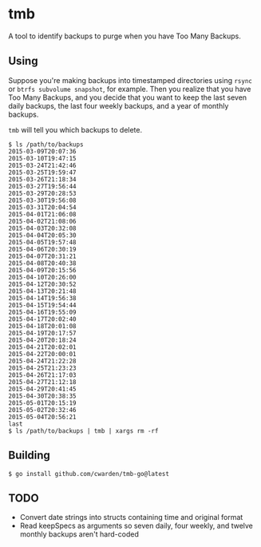 # tmb

A tool to identify backups to purge when you have Too Many Backups.

## Using

Suppose you're making backups into timestamped directories using `rsync` or
`btrfs subvolume snapshot`, for example.  Then you realize that you have Too
Many Backups, and you decide that you want to keep the last seven daily
backups, the last four weekly backups, and a year of monthly backups.

`tmb` will tell you which backups to delete.

```
$ ls /path/to/backups
2015-03-09T20:07:36
2015-03-10T19:47:15
2015-03-24T21:42:46
2015-03-25T19:59:47
2015-03-26T21:18:34
2015-03-27T19:56:44
2015-03-29T20:28:53
2015-03-30T19:56:08
2015-03-31T20:04:54
2015-04-01T21:06:08
2015-04-02T21:08:06
2015-04-03T20:32:08
2015-04-04T20:05:30
2015-04-05T19:57:48
2015-04-06T20:30:19
2015-04-07T20:31:21
2015-04-08T20:40:38
2015-04-09T20:15:56
2015-04-10T20:26:00
2015-04-12T20:30:52
2015-04-13T20:21:48
2015-04-14T19:56:38
2015-04-15T19:54:44
2015-04-16T19:55:09
2015-04-17T20:02:40
2015-04-18T20:01:08
2015-04-19T20:17:57
2015-04-20T20:18:24
2015-04-21T20:02:01
2015-04-22T20:00:01
2015-04-24T21:22:28
2015-04-25T21:23:23
2015-04-26T21:17:03
2015-04-27T21:12:18
2015-04-29T20:41:45
2015-04-30T20:38:35
2015-05-01T20:15:19
2015-05-02T20:32:46
2015-05-04T20:56:21
last
$ ls /path/to/backups | tmb | xargs rm -rf
```

## Building

```
$ go install github.com/cwarden/tmb-go@latest
```

## TODO

* Convert date strings into structs containing time and original format
* Read keepSpecs as arguments so seven daily, four weekly, and twelve monthly backups aren't hard-coded
